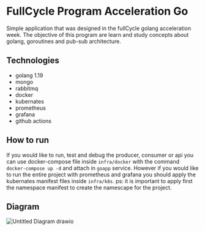 # FullCycle Program Acceleration Go

Simple application that was designed in the fullCycle golang acceleration week.
The objective of this program are learn and study concepts about golang, goroutines and pub-sub architecture.

## Technologies

- golang 1.19
- mongo
- rabbitmq
- docker
- kubernates
- prometheus
- grafana
- github actions

## How to run

If you would like to run, test and debug the producer, consumer or api you can use docker-compose file inside `infra/docker` with the command `docker-compose up -d` and attach in `goapp` service. However if you would like to run the entire project with prometheus and grafana you should apply the kubernates manifest files inside `infra/k8s`. ps: it is important to apply first the namespace manifest to create the namescape for the project.

## Diagram

![Untitled Diagram drawio](https://user-images.githubusercontent.com/24505963/194855059-c339ced6-3127-4a15-87a0-a1c7d99e985e.png)
